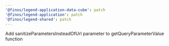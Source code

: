 ```yaml
---
'@finos/legend-application-data-cube': patch
'@finos/legend-application': patch
'@finos/legend-shared': patch
---
```


Add sanitizeParametersInsteadOfUrl parameter to getQueryParameterValue function
